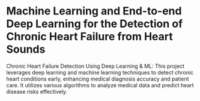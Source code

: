 # Machine Learning and End-to-end Deep Learning for the Detection of Chronic Heart Failure from Heart Sounds
Chronic Heart Failure Detection Using Deep Learning & ML: This project leverages deep learning and machine learning techniques to detect chronic heart conditions early, enhancing medical diagnosis accuracy and patient care. It utilizes various algorithms to analyze medical data and predict heart disease risks effectively.
